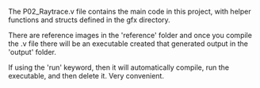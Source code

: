 The P02_Raytrace.v file contains the main code in this project, with helper functions and structs defined in the gfx directory. 

There are reference images in the 'reference' folder and once you compile the .v file there will be an executable created that generated output in the 'output' folder.

If using the 'run' keyword, then it will automatically compile, run the executable, and then delete it. Very convenient.
